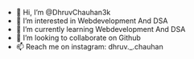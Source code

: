 - 👋 Hi, I’m @DhruvChauhan3k
- 👀 I’m interested in Webdevelopment And DSA
- 🌱 I’m currently learning Webdevelopment And DSA
- 💞️ I’m looking to collaborate on Github
- 📫 Reach me on instagram: dhruv._.chauhan

<!---
DhruvChauhan3k/DhruvChauhan3k is a ✨ special ✨ repository because its `README.md` (this file) appears on your GitHub profile.
You can click the Preview link to take a look at your changes.
--->
